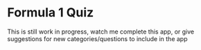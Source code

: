 # Formula 1 Quiz

This is still work in progress, watch me complete this app, or give suggestions for new categories/questions to include in the app
